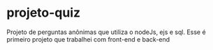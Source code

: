 # projeto-quiz
 Projeto de perguntas anônimas que utiliza o nodeJs, ejs e sql. Esse é primeiro projeto que trabalhei com front-end e back-end
